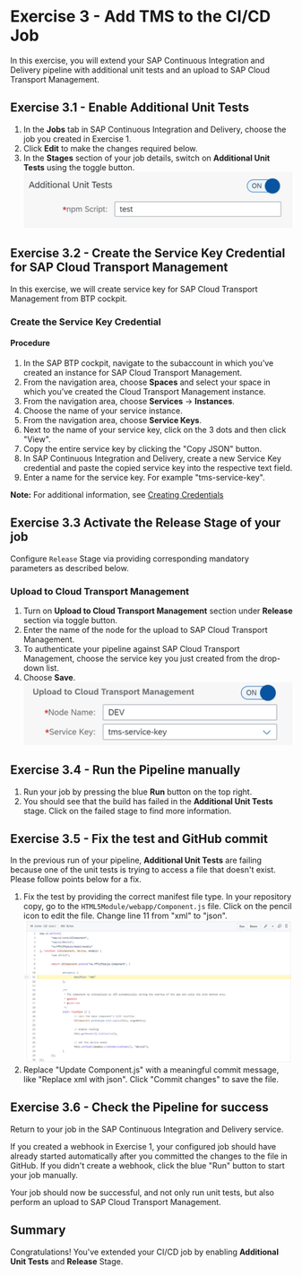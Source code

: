 # Exercise 3 - Add TMS to the CI/CD Job

In this exercise, you will extend your SAP Continuous Integration and Delivery pipeline with additional unit tests and an upload to SAP Cloud Transport Management.

## Exercise 3.1 - Enable Additional Unit Tests

1. In the **Jobs** tab in SAP Continuous Integration and Delivery, choose the job you created in Exercise 1.
2. Click **Edit** to make the changes required below.
3. In the **Stages** section of your job details, switch on **Additional Unit Tests** using the toggle button.
<br>![](/exercises/ex3/images/03_03_0010.png)

## Exercise 3.2 - Create the Service Key Credential for SAP Cloud Transport Management

In this exercise, we will create service key for SAP Cloud Transport Management from BTP cockpit.

### Create the Service Key Credential

#### Procedure

1. In the SAP BTP cockpit, navigate to the subaccount in which you’ve created an instance for SAP Cloud Transport Management.
2. From the navigation area, choose **Spaces** and select your space in which you’ve created the Cloud Transport Management instance.
3. From the navigation area, choose **Services** -> **Instances**.
4. Choose the name of your service instance.
5. From the navigation area, choose **Service Keys**.
6. Next to the name of your service key, click on the 3 dots and then click "View".
7. Copy the entire service key by clicking the "Copy JSON" button.
8. In SAP Continuous Integration and Delivery, create a new Service Key credential and paste the copied service key into the respective text field.
9. Enter a name for the service key. For example "tms-service-key".

**Note:** For additional information, see [Creating Credentials](https://help.sap.com/docs/CONTINUOUS_DELIVERY/99c72101f7ee40d0b2deb4df72ba1ad3/6658c81f3e43456891852955b1ee11db.html)

## Exercise 3.3 Activate the Release Stage of your job

Configure `Release` Stage via providing corresponding mandatory parameters as described below.

### Upload to Cloud Transport Management

1. Turn on **Upload to Cloud Transport Management** section under **Release** section via toggle button.
2. Enter the name of the node for the upload to SAP Cloud Transport Management.
3. To authenticate your pipeline against SAP Cloud Transport Management, choose the service key you just created from the drop-down list.
4. Choose **Save**.
<br>![](/exercises/ex3/images/03_02_0010.png)

## Exercise 3.4 - Run the Pipeline manually

1. Run your job by pressing the blue **Run** button on the top right.
2. You should see that the build has failed in the **Additional Unit Tests** stage. Click on the failed stage to find more information.

## Exercise 3.5 - Fix the test and GitHub commit

In the previous run of your pipeline, **Additional Unit Tests** are failing because one of the unit tests is trying to access a file that doesn't exist. Please follow points below for a fix.

1. Fix the test by providing the correct manifest file type. In your repository copy, go to the `HTML5Module/webapp/Component.js` file. Click on the pencil icon to edit the file. Change line 11 from "xml" to "json".
<br>![](/exercises/ex3/images/03_04_0010.png)
2. Replace "Update Component.js" with a meaningful commit message, like "Replace xml with json". Click "Commit changes" to save the file.

## Exercise 3.6 - Check the Pipeline for success

Return to your job in the SAP Continuous Integration and Delivery service.

If you created a webhook in Exercise 1, your configured job should have already started automatically after you committed the changes to the file in GitHub. If you didn't create a webhook, click the blue "Run" button to start your job manually.

Your job should now be successful, and not only run unit tests, but also perform an upload to SAP Cloud Transport Management.

## Summary

Congratulations! You've extended your CI/CD job by enabling **Additional Unit Tests** and **Release** Stage.